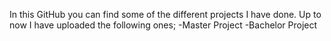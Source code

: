 In this GitHub you can find some of the different projects I have done.
Up to now I have uploaded the following ones;
  -Master Project
  -Bachelor Project
